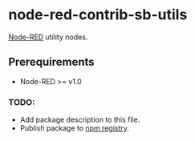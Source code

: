 # node-red-contrib-sb-utils
[Node-RED](https://nodered.org) utility nodes.

## Prerequirements
- Node-RED >= v1.0

### TODO:
- Add package description to this file.
- Publish package to [npm registry](https://www.npmjs.com).
